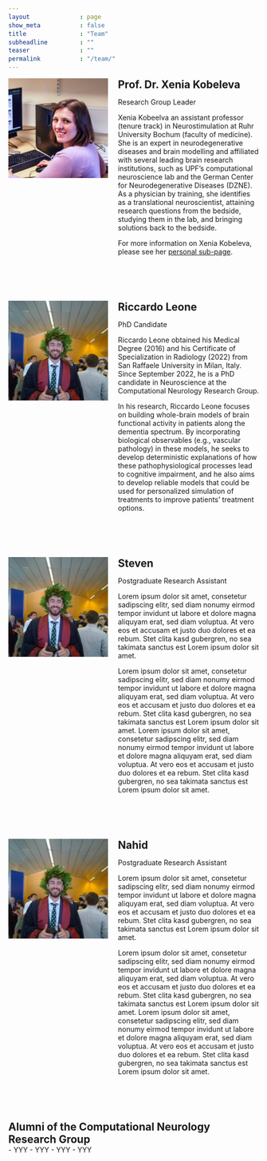 ```yaml
---
layout              : page
show_meta           : false
title               : "Team"
subheadline         : ""
teaser              : ""
permalink           : "/team/"
---
```


<style>
@media (min-width: 500px) {
    .media {
        display: grid;
        grid-template-columns: fit-content(200px) 1fr;
        grid-template-rows:1fr auto;
        grid-template-areas:
            "image content"
            "image footer";
        grid-gap: 20px;
        margin-bottom: 4em;
    }
	
    .img {
        grid-area: image;
    }

    .content {
        grid-area: content;
    }

    .footer {
        grid-area: footer;
    }
}
</style>


<div class="media">
	<div class="img">
		<img src="/images/profile_xeniakobeleva.jpg">
	</div>
	<div class="content">
		<h2 style="margin:0px;">Prof. Dr. Xenia Kobeleva</h2>
		<p>Research Group Leader</p>
		<p>Xenia Kobeelva an assistant professor (tenure track) in Neurostimulation at Ruhr University Bochum (faculty of medicine). She is an expert in neurodegenerative diseases and brain modelling and affiliated with several leading brain research institutions, such as UPF’s computational neuroscience lab and the German Center for Neurodegenerative Diseases (DZNE). As a physician by training, she identifies as a translational neuroscientist, attaining research questions from the bedside, studying them in the lab, and bringing solutions back to the bedside.</p>
		<p>For more information on Xenia Kobeleva, please see her <a href="https://computationalneurology.com/xenia-kobeleva">personal sub-page</a>.</p>
	</div>
</div>

<div class="media">
	<div class="img">
		<img src="/images/profile_riccardoleone.jpg">
	</div>
	<div class="content">
		<h2 style="margin:0px;">Riccardo Leone</h2>
		<p>PhD Candidate</p>
		<p>Riccardo Leone obtained his Medical Degree (2016) and his Certificate of Specialization in Radiology (2022) from San Raffaele University in Milan, Italy. Since September 2022, he is a PhD candidate in Neuroscience at the Computational Neurology Research Group.</p>
		<p>In his research, Riccardo Leone focuses on building whole-brain models of brain functional activity in patients along the dementia spectrum. By incorporating biological observables (e.g., vascular pathology) in these models, he seeks to develop deterministic explanations of how these pathophysiological processes lead to cognitive impairment, and he also aims to develop reliable models that could be used for personalized simulation of treatments to improve patients’ treatment options.</p>
	</div>
</div>

<div class="media">
	<div class="img">
		<img src="/images/profile_riccardoleone.jpg">
	</div>
	<div class="content">
		<h2 style="margin:0px;">Steven</h2>
		<p>Postgraduate Research Assistant</p>
		<p>Lorem ipsum dolor sit amet, consetetur sadipscing elitr, sed diam nonumy eirmod tempor invidunt ut labore et dolore magna aliquyam erat, sed diam voluptua. At vero eos et accusam et justo duo dolores et ea rebum. Stet clita kasd gubergren, no sea takimata sanctus est Lorem ipsum dolor sit amet.</p>
		<p>Lorem ipsum dolor sit amet, consetetur sadipscing elitr, sed diam nonumy eirmod tempor invidunt ut labore et dolore magna aliquyam erat, sed diam voluptua. At vero eos et accusam et justo duo dolores et ea rebum. Stet clita kasd gubergren, no sea takimata sanctus est Lorem ipsum dolor sit amet. Lorem ipsum dolor sit amet, consetetur sadipscing elitr, sed diam nonumy eirmod tempor invidunt ut labore et dolore magna aliquyam erat, sed diam voluptua. At vero eos et accusam et justo duo dolores et ea rebum. Stet clita kasd gubergren, no sea takimata sanctus est Lorem ipsum dolor sit amet.</p>
	</div>
</div>

<div class="media">
	<div class="img">
		<img src="/images/profile_riccardoleone.jpg">
	</div>
	<div class="content">
		<h2 style="margin:0px;">Nahid</h2>
		<p>Postgraduate Research Assistant</p>
		<p>Lorem ipsum dolor sit amet, consetetur sadipscing elitr, sed diam nonumy eirmod tempor invidunt ut labore et dolore magna aliquyam erat, sed diam voluptua. At vero eos et accusam et justo duo dolores et ea rebum. Stet clita kasd gubergren, no sea takimata sanctus est Lorem ipsum dolor sit amet.</p>
		<p>Lorem ipsum dolor sit amet, consetetur sadipscing elitr, sed diam nonumy eirmod tempor invidunt ut labore et dolore magna aliquyam erat, sed diam voluptua. At vero eos et accusam et justo duo dolores et ea rebum. Stet clita kasd gubergren, no sea takimata sanctus est Lorem ipsum dolor sit amet. Lorem ipsum dolor sit amet, consetetur sadipscing elitr, sed diam nonumy eirmod tempor invidunt ut labore et dolore magna aliquyam erat, sed diam voluptua. At vero eos et accusam et justo duo dolores et ea rebum. Stet clita kasd gubergren, no sea takimata sanctus est Lorem ipsum dolor sit amet.</p>
	</div>
</div>

<h2 style="margin:0px;">Alumni of the Computational Neurology Research Group</h2>
- YYY
- YYY
- YYY
- YYY
